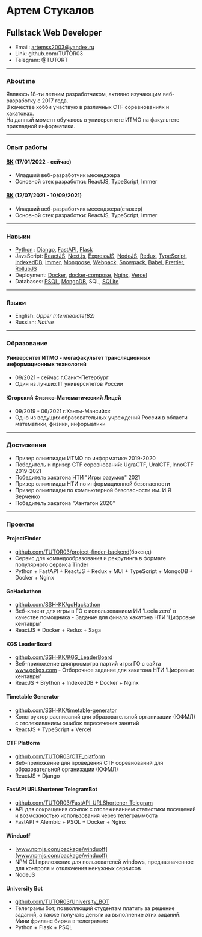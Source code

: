 # Артем Стукалов

## Fullstack Web Developer

- Email: artemss2003@yandex.ru  
- Link: github.com/TUTOR03  
- Telegram: @TUTORT

---

### About me

Являюсь 18-ти летним разработчиком, активно изучающим веб-разработку с 2017 года.  
В качестве хобби участвую в различных CTF соревнованиях и хакатонах.  
На данный момент обучаюсь в университете ИТМО на факультете прикладной информатики.

---

### Опыт работы

#### [ВК](https://vk.com) (17/01/2022 - сейчас)

- Младший веб-разработчик месенджера
- Основной стек разработки: ReactJS, TypeScript, Immer

#### [ВК](https://vk.com) (12/07/2021 - 10/09/2021)

- Младший веб-разработчик месенджера(стажер)
- Основной стек разработки: ReactJS, TypeScript, Immer

---

### Навыки

- [Python](https://www.python.org) : [Django](https://www.djangoproject.com), [FastAPI](https://fastapi.tiangolo.com), [Flask](https://flask.palletsprojects.com)
- JavsScript: [ReactJS](https://reactjs.org), [Next.js](https://nextjs.org), [ExpressJS](https://expressjs.com), [NodeJS](https://nodejs.org), [Redux](https://redux.js.org), [TypeScript](https://www.typescriptlang.org), [IndexedDB](https://github.com/jakearchibald/idb), [Immer](https://immerjs.github.io/immer), [Mongoose](https://mongoosejs.com), [Webpack](https://webpack.js.org), [Snowpack](https://www.snowpack.dev), [Babel](https://babeljs.io), [Prettier](https://prettier.io), [RollupJS](https://rollupjs.org)
- Deployment: [Docker](https://www.docker.com), [docker-compose](https://docs.docker.com/compose), [Nginx](https://nginx.org), [Vercel](https://vercel.com)
- Databases: [PSQL](https://postgrespro.ru), [MongoDB](https://www.mongodb.com), SQL, [SQLite](https://www.sqlite.org)

---

### Языки

- English: _Upper Intermediate(B2)_
- Russian: _Native_

---

### Образование

#### Университет ИТМО - мегафакультет трансляционных информационных технологий

- 09/2021 - сейчас г.Санкт-Петербург
- Один из лучших IT университетов России

#### Югорский Физико-Математический Лицей

- 09/2019 - 06/2021 г.Ханты-Мансийск
- Одно из ведущих образовательных учреждений России в области математики, физики, информатики

---

### Достижения

- Призер олимпиады ИТМО по информатике 2019-2020
- Победитель и призер CTF соревнований: UgraCTF, UralCTF, InnoCTF 2019-2021
- Победитель хакатона НТИ "Игры разумов" 2021
- Призер олимпиады НТИ по информационной безопасности
- Призер олимпиады по компьютерной безопасности им. И.Я Верченко
- Победитель хакатона "Хантатон 2020"

---

### Проекты

#### ProjectFinder
- [github.com/TUTOR03/project-finder-backend](github.com/TUTOR03/project-finder-backend)(бэкенд)
- Сервис для командообразования и рекрутинга в формате популярного сервиса Tinder
- Python + FastAPI + ReactJS + Redux + MUI + TypeScript + MongoDB + Docker + Nginx

#### GoHackathon

- [github.com/SSH-KK/goHackathon](github.com/SSH-KK/goHackathon)
- Веб-клиент для игры в ГО с использованием ИИ 'Leela zero' в качестве помощника - Задание для финала хакатона НТИ 'Цифровые кентавры'
- ReactJS + Docker + Redux + Saga

#### KGS LeaderBoard

- [github.com/SSH-KK/KGS_LeaderBoard](github.com/SSH-KK/KGS_LeaderBoard)
- Веб-приложение дляпросмотра партий игры ГО с сайта www.gokgs.com - Отборочное задание для хакатона НТИ 'Цифровые кентавры'
- ReacJS + Brython + IndexedDB + Docker + Nginx

#### Timetable Generator

- [github.com/SSH-KK/timetable-generator](github.com/SSH-KK/timetable-generator)
- Конструктор расписаний для образовательной организации (ЮФМЛ) c отслеживанием ошибок пересечения занятий
- ReactJS + TypeScript + Vercel

#### CTF Platform

- [github.com/TUTOR03/CTF_platform](github.com/TUTOR03/CTF_platform)
- Веб-приложение для проведения CTF соревнований для образовательной организации (ЮФМЛ)
- ReactJS + Django

#### FastAPI URLShortener TelegramBot

- [github.com/TUTOR03/FastAPI_URLShortener_Telegram](github.com/TUTOR03/FastAPI_URLShortener_Telegram)
- API для сокращения ссылок с отслеживанием статистики посещений и возможностью использования через телеграммбота
- FastAPI + Alembic + PSQL + Docker + Nginx

#### Winduoff

- [www.npmjs.com/package/winduoff](www.npmjs.com/package/winduoff)
- NPM CLI приложение для пользователей windows, предназначенное для контроля и отключения ненужных сервисов
- NodeJS

#### University Bot

- [github.com/TUTOR03/University_BOT](github.com/TUTOR03/University_BOT)
- Телеграмм бот, позволяющий студентам платить за решение заданий, а также получать деньги за выполнение этих заданий. Мини фриланс биржа в телеграмме
- Python + Flask + PSQL
